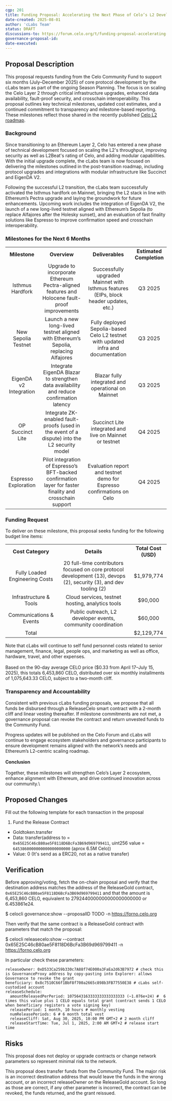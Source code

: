 ```yaml
---
cgp: 201
title: Funding Proposal: Accelerating the Next Phase of Celo’s L2 Development
date-created: 2025-08-01
author: 'cLabs Team'
status: DRAFT
discussions-to: https://forum.celo.org/t/funding-proposal-accelerating-the-next-phase-of-celo-s-l2-development/11791
governance-proposal-id:
date-executed:
---
```

 
## Proposal Description
This proposal requests funding from the Celo Community Fund to support six months (July–December 2025) of core protocol development by the cLabs team as part of the ongoing Season Planning. The focus is on scaling the Celo Layer 2 through critical infrastructure upgrades, enhanced data availability, fault-proof security, and crosschain interoperability. This proposal outlines key technical milestones, updated cost estimates, and a continued commitment to transparency and milestone-based reporting. These milestones reflect those shared in the recently published [Celo L2 roadmap](https://forum.celo.org/t/celo-as-an-ethereum-l2-a-frontier-chain-for-global-impact/11376).


### **Background**

Since transitioning to an Ethereum Layer 2, Celo has entered a new phase of technical development focused on scaling the L2's throughput, improving security as well as L2Beat's rating of Celo, and adding modular capabilities. With the initial upgrade complete, the cLabs team is now focused on delivering the milestones outlined in the post-transition roadmap, including protocol upgrades and integrations with modular infrastructure like Succinct and EigenDA V2.

Following the successful L2 transition, the cLabs team successfully activated the Isthmus hardfork on Mainnet, bringing the L2 stack in line with Ethereum’s Pectra upgrade and laying the groundwork for future enhancements. Upcoming work includes the integration of EigenDA V2, the launch of a new long-lived testnet aligned with Ethereum’s Sepolia (to replace Alfajores after the Holesky sunset), and an evaluation of fast finality solutions like Espresso to improve confirmation speed and crosschain interoperability.


### **Milestones for the Next 6 Months**

|                        |                                                                                                          |                                                                                        |                          |
| :--------------------: | :------------------------------------------------------------------------------------------------------: | :------------------------------------------------------------------------------------: | :----------------------: |
|      **Milestone**     |                                               **Overview**                                               |                                    **Deliverables**                                    | **Estimated Completion** |
|    Isthmus Hardfork    |       Upgrade to incorporate Ethereum Pectra-aligned features and Holocene fault-proof improvements      | Successfully upgraded Mainnet with Isthmus features (EIPs, block header updates, etc.) |          Q3 2025         |
|   New Sepolia Testnet  |           Launch a new long-lived testnet aligned with Ethereum’s Sepolia, replacing Alfajores           |    Fully deployed Sepolia-based Celo L2 testnet with updated infra and documentation   |          Q3 2025         |
| EigenDA v2 Integration |         Integrate EigenDA Blazar to strengthen data availability and reduce confirmation latency         |                   Blazar fully integrated and operational on Mainnet                   |          Q3 2025         |
|    OP Succinct Lite    |       Integrate ZK-enabled fault-proofs (used in the event of a dispute) into the L2 security model      |                 Succinct Lite integrated and live on Mainnet or testnet                |          Q4 2025         |
|  Espresso Exploration  | Pilot integration of Espresso’s BFT-backed confirmation layer for faster finality and crosschain support |          Evaluation report and testnet demo for Espresso confirmations on Celo         |          Q4 2025         |


### **Funding Request**

To deliver on these milestone, this proposal seeks funding for the following budget line items:

|                                |                                                                                                                    |                      |
| :----------------------------: | :----------------------------------------------------------------------------------------------------------------: | :------------------: |
|        **Cost Category**       |                                                     **Details**                                                    | **Total Cost (USD)** |
| Fully Loaded Engineering Costs | 20 full-time contributors focused on core protocol development (13), devops (2), security (3), and dev tooling (2) |      $1,979,774      |
|     Infrastructure & Tools     |                                  Cloud services, testnet hosting, analytics tools                                  |        $90,000       |
|     Communications & Events    |                            Public outreach, L2 developer events, community coordination                            |        $60,000       |
|              Total             |                                                                                                                    |      $2,129,774      |

Note that cLabs will continue to self fund personnel costs related to senior management, finance, legal, people ops, and marketing as well as office, hardware, travel, and other expenses.\
\
Based on the 90-day average CELO price ($0.33 from April 17–July 15, 2025), this totals 6,453,860 CELO, distributed over six monthly installments of 1,075,643.33 CELO, subject to a two-month cliff.


### **Transparency and Accountability**

Consistent with previous cLabs funding proposals, we propose that all funds be disbursed through a ReleaseCelo smart contract with a 2-month cliff and linear vesting thereafter. If milestone commitments are not met, a governance proposal can revoke the contract and return unvested funds to the Community Fund.

Progress updates will be published on the Celo Forum and cLabs will continue to engage ecosystem stakeholders and governance participants to ensure development remains aligned with the network’s needs and Ethereum’s L2-centric scaling roadmap.\
\
**Conclusion**\
\
Together, these milestones will strengthen Celo’s Layer 2 ecosystem, enhance alignment with Ethereum, and drive continued innovation across our community.\
 
## Proposed Changes
 
Fill out the following template for each transaction in the proposal
 
1. Fund the Release Contract
  - Goldtoken.transfer
  - Data: transfer(address to = `0x65E25C46cB80ae5F8118D6BcFa3B69d969799411`, uint256 value = `6453860000000000000000000` (aprox 6.5M Celo))
  - Value: 0 (It's send as a ERC20, not as a native transfer)
 
## Verification
 
Before approving/voting, fetch the on-chain proposal and verify that the destination address matches the address of the ReleaseGold contract, `0x65E25C46cB80ae5F8118D6BcFa3B69d969799411` and that the amount is  6,453,860 CELO, equivalent to 2792440000000000000000000 or 6.453861e24.

$ celocli governance:show --proposalID TODO -n https://forno.celo.org

Then verify that the same contract is a ReleaseGold contract with parameters that match the proposal:

$ celocli releasecelo:show --contract 0x65E25C46cB80ae5F8118D6BcFa3B69d969799411 -n https://forno.celo.org

In particular check these parameters:
```
releaseOwner: 0xD533Ca259b330c7A88f74E000a3FaEa2d63B7972 # check this is GovernanceProxy address by copy-pasting into Explorer: allows Governance to revoke the grant
beneficiary: 0x8c7510C66f1BbF8f700a2665c898b3FB77550E38 # cLabs self-custodied account
releaseSchedule:
  amountReleasedPerPeriod: 1075643163333333333333333 (~1.076e+24) #  6 times this value plus 1 CELO equals total grant (contract sends 1 CELO when beneficiary registers a vote signing key)
  releasePeriod: 1 month, 10 hours # monthly vesting
  numReleasePeriods: 6 # 6 month total vest
  releaseCliff: Sat, Aug 30, 2025, 10:00 PM GMT+2 # 2 month cliff
  releaseStartTime: Tue, Jul 1, 2025, 2:00 AM GMT+2 # release start time
```

## Risks
 
This proposal does not deploy or upgrade contracts or change network parameters so represent minimal risk to the network.

This proposal does transfer funds from the Community Fund. The major risk is an incorrect destination address that would leave the funds in the wrong account, or an incorrect releaseOwner on the ReleaseGold account. So long as those are correct, if any other parameter is incorrect, the contract can be revoked, the funds returned, and the grant reissued.